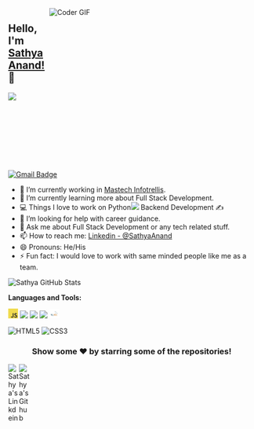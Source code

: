 <img align="right" src="https://github.com/rajaprerak/rajaprerak/blob/master/developer.gif" alt="Coder GIF" width="420" height="330">

## Hello, I'm [Sathya Anand!](github.com/Saan-king) 👋

![](https://komarev.com/ghpvc/?username=Saan-king&color=brightgreen)
[![Gmail Badge](https://img.shields.io/badge/-msathyaanand@gmail.com-c14438?style=flat-square&logo=Gmail&logoColor=white&link=mailto:msathyaanand@gmail.com)](mailto:msathyaanand@gmail.com) 


- 🔭 I’m currently working in [Mastech Infotrellis](https://mastechinfotrellis.com/).
- 🌱 I’m currently learning more about Full Stack Development.
- 💻 Things I love to work on
      Python<img src="https://media.giphy.com/media/WUlplcMpOCEmTGBtBW/giphy.gif" width="30"> 
      Backend Development ✍️
- 🤔 I’m looking for help with career guidance.
- 💬 Ask me about Full Stack Development or any tech related stuff.
- 📫 How to reach me: [Linkedin - @SathyaAnand](https://www.linkedin.com/in/sathya-anand-63b9751a9/)
- 😄 Pronouns: He/His
- ⚡ Fun fact: I would love to work with same minded people like me as a team.


![Sathya GitHub Stats](https://github-readme-stats.vercel.app/api?username=Saan-king&show_icons=true)

**Languages and Tools:**  

<code><img height="20" src="https://raw.githubusercontent.com/github/explore/80688e429a7d4ef2fca1e82350fe8e3517d3494d/topics/javascript/javascript.png"></code>
<code><img height="20" src="https://raw.githubusercontent.com/jmnote/z-icons/master/svg/python.svg"></code>
<code><img height="20" src="https://raw.githubusercontent.com/jmnote/z-icons/master/svg/cpp.svg"></code>
<code><img height="20" src="https://raw.githubusercontent.com/jmnote/z-icons/master/svg/java.svg"></code>
<code><img height="20" src="https://raw.githubusercontent.com/github/explore/80688e429a7d4ef2fca1e82350fe8e3517d3494d/topics/mysql/mysql.png"></code>

![HTML5](https://img.shields.io/badge/-HTML5-000000?style=flat&logo=HTML5)
![CSS3](https://img.shields.io/badge/-CSS3-000000?style=flat&logo=CSS3)


<div align="center">

### Show some ❤️ by starring some of the repositories!

</div>

<a href="https://www.linkedin.com/in/sathya-anand-63b9751a9/">
  <img align="left" alt="Sathya's Linkdein" width="22px" src="https://cdn.jsdelivr.net/npm/simple-icons@v3/icons/linkedin.svg" />
</a>
<a href="https://github.com/Saan-king">
  <img align="left" alt="Sathya's Github" width="22px" src="https://cdn.jsdelivr.net/npm/simple-icons@v3/icons/github.svg" />
</a>
<br/>
<br/>

